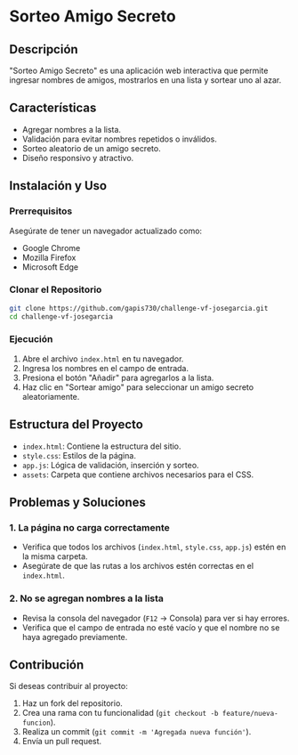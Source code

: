 # Sorteo Amigo Secreto

## Descripción
"Sorteo Amigo Secreto" es una aplicación web interactiva que permite ingresar nombres de amigos, mostrarlos en una lista y sortear uno al azar.

## Características
- Agregar nombres a la lista.
- Validación para evitar nombres repetidos o inválidos.
- Sorteo aleatorio de un amigo secreto.
- Diseño responsivo y atractivo.

## Instalación y Uso

### Prerrequisitos
Asegúrate de tener un navegador actualizado como:
- Google Chrome
- Mozilla Firefox
- Microsoft Edge

### Clonar el Repositorio
```sh
git clone https://github.com/gapis730/challenge-vf-josegarcia.git
cd challenge-vf-josegarcia
```

### Ejecución
1. Abre el archivo `index.html` en tu navegador.
2. Ingresa los nombres en el campo de entrada.
3. Presiona el botón "Añadir" para agregarlos a la lista.
4. Haz clic en "Sortear amigo" para seleccionar un amigo secreto aleatoriamente.

## Estructura del Proyecto
- `index.html`: Contiene la estructura del sitio.
- `style.css`: Estilos de la página.
- `app.js`: Lógica de validación, inserción y sorteo.
- `assets`: Carpeta que contiene archivos necesarios para el CSS.

## Problemas y Soluciones
### 1. La página no carga correctamente
- Verifica que todos los archivos (`index.html`, `style.css`, `app.js`) estén en la misma carpeta.
- Asegúrate de que las rutas a los archivos estén correctas en el `index.html`.

### 2. No se agregan nombres a la lista
- Revisa la consola del navegador (`F12` -> Consola) para ver si hay errores.
- Verifica que el campo de entrada no esté vacío y que el nombre no se haya agregado previamente.

## Contribución
Si deseas contribuir al proyecto:
1. Haz un fork del repositorio.
2. Crea una rama con tu funcionalidad (`git checkout -b feature/nueva-funcion`).
3. Realiza un commit (`git commit -m 'Agregada nueva función'`).
4. Envía un pull request.
